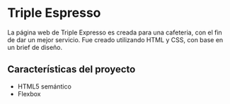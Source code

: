 # Triple Espresso
La página web de Triple Expresso es creada para una cafeteria, con el fin de dar un mejor servicio. Fue creado utilizando HTML y CSS, con base en un brief de diseño. 

## Características del proyecto

- HTML5 semántico
- Flexbox
